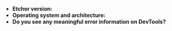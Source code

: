 - **Etcher version:**
- **Operating system and architecture:**
- **Do you see any meaningful error information on DevTools?**

<!-- You can open DevTools by pressing `Ctrl+Alt+I`, or `Cmd+Alt+I` if you're running OS X. -->
